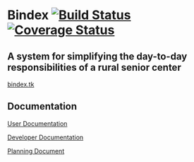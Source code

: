 # Bindex [![Build Status](https://travis-ci.com/ESOF-423/FireBindex.svg?branch=master)](https://travis-ci.com/ESOF-423/FireBindex) [![Coverage Status](https://coveralls.io/repos/github/ESOF-423/FireBindex/badge.svg?branch=master)](https://coveralls.io/github/ESOF-423/FireBindex?branch=master)

## A system for simplifying the day-to-day responsibilities of a rural senior center

[bindex.tk](http://bindex.tk)

## Documentation

[User Documentation](https://github.com/ESOF-423/FireBindex/blob/master/docs/UserDocumentation.md)

[Developer Documentation](https://github.com/ESOF-423/FireBindex/blob/master/docs/DeveloperDocumentation.md)

[Planning Document](https://docs.google.com/spreadsheets/d/1xMjIITtQkeDwJo08xHoImPMyruj973JlfRIgZAmIlHw/edit?usp=sharing)
